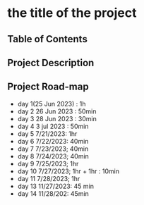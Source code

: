 
# the title of the project

## Table of Contents

## Project Description

## Project Road-map

- day 1(25 Jun 2023) : 1h
- day 2 26 Jun 2023 : 50min
- day 3 28 Jun 2023 : 30min
- day 4 3 jul 2023 : 50min
- day 5 7/21/2023: 1hr
- day 6 7/22/2023: 40min
- day 7 7/23/2023; 40min
- day 8 7/24/2023; 40min
- day 9 7/25/2023; 1hr
- day 10 7/27/2023; 1hr + 1hr : 10min
- day 11 7/28/2023; 1hr
- day 13 11/27/2023: 45 min
- day 14 11/28/202: 45min
